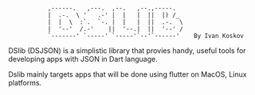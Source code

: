 
                                       
               ,------.   ,---.  ,--.   ,--.,-----.   
               |  .-.  \ '   .-' |  |   |  ||  |) /_  
               |  |  \  :`.  `-. |  |   |  ||  .-.  \ 
               |  '--'  /.-'    ||  '--.|  ||  '--' / 
               `-------' `-----' `-----'`--'`------'    By Ivan Koskov
                                       


DSlib (DSJSON) is a simplistic library that provies handy, useful tools for developing apps with JSON in Dart language.

Dslib mainly targets apps that will be done using flutter on MacOS, Linux platforms. 